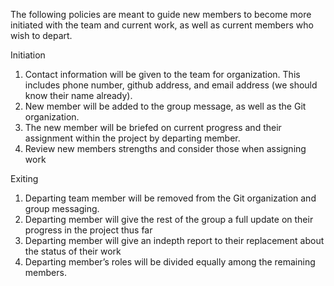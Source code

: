 The following policies are meant to guide new members to become more initiated with the team and current work, as well as current members who wish to depart.

  Initiation
1. Contact information will be given to the team for organization. This includes phone number, github address, and email address (we should know their name already).
2. New member will be added to the group message, as well as the Git organization.
3. The new member will be briefed on current progress and their assignment within the project by departing member.
4. Review new members strengths and consider those when assigning work

  Exiting
1. Departing team member will be removed from the Git organization and group messaging.
2. Departing member will give the rest of the group a full update on their progress in the project thus far
3. Departing member will give an indepth report to their replacement about the status of their work
4. Departing member’s roles will be divided equally among the remaining members.

